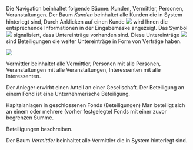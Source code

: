 Die Navigation beinhaltet folgende Bäume: Kunden, Vermittler, Personen, Veranstaltungen.
Der Baum *Kunden* beinhaltet alle Kunden die in System hinterlegt sind, 
Durch Anklicken auf einen Kunde ![](http://xpecto.github.io/docs/img/img_1430312462226.png)  wird Ihnen die entsprechende Informationen in der Eingabemaske angezeigt.
Das Symbol ![](http://xpecto.github.io/docs/img/img_1430315424660.png) signalisiert, dass Untereinträge vorhanden sind. Diese Untereinträge ![](http://xpecto.github.io/docs/img/img_1430315521287.png) sind Beteiligungen die weiter Untereinträge in Form von Verträge haben. 

![](http://xpecto.github.io/docs/img/img_1430315934639.png)

Vermittler beinhaltet alle Vermittler, Personen mit alle Personen, Veranstaltungen mit alle Veranstaltungen, Interessenten mit alle Interessenten.

Der Anleger erwirbt einen Anteil an einer Gesellschaft. Der Beteiligung an einem Fond ist eine Unternehmerische Beteiligung. 

Kapitalanlagen in geschlossenen Fonds (Beteiligungen)
Man beteiligt sich an einem oder mehrere (vorher festgelegte) Fonds mit einer zuvor begrenzen Summe.

Beteiligungen beschreiben.

Der Baum *Vermittler* beinhaltet alle Vermittler die in System hinterlegt sind.